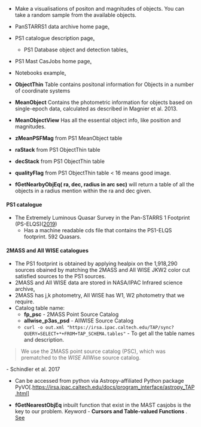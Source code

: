 - Make a visualisations of positon and magnitudes of objects. You can take a random sample from the available objects.
- PanSTARRS1 data archive home page[.](https://outerspace.stsci.edu/display/PANSTARRS)
- PS1 catalogue description page[.](https://outerspace.stsci.edu/display/PANSTARRS/PS1+Source+extraction+and+catalogs)
	- PS1 Database object and detection tables[.](https://outerspace.stsci.edu/display/PANSTARRS/PS1+Database+object+and+detection+tables)
- PS1 Mast CasJobs home page[.](http://mastweb.stsci.edu/ps1casjobs/)
- Notebooks example[.](https://ps1images.stsci.edu/ps1_dr2_query.html)

- **ObjectThin** Table contains positonal information for Objects in a number of coordinate systems
- **MeanObject** Contains the photometric information for objects based on single-epoch data, calculated as described in Magnier et al. 2013. 
- **MeanObjectView** Has all the essential object info, like position and magnitudes.

- **zMeanPSFMag** from PS1 MeanObject table
- **raStack** from PS1 ObjectThin table
- **decStack** from PS1 ObjectThin table
- **qualityFlag** from PS1 ObjectThin table  < 16 means good image.

- **fGetNearbyObjEq( ra, dec, radius in arc sec)** will return a table of all the objects in a radius mention within the ra and dec given.

#### PS1 catalogue

- The Extremely Luminous Quasar Survey in the Pan-STARRS 1 Footprint (PS-ELQS)([2019](https://iopscience.iop.org/article/10.3847/1538-4365/ab20d0)) 
	- Has a machine readable cds file that contains the PS1-ELQS footprint. 592 Quasars.

#### 2MASS and AII WISE catalogues

- The PS1 footprint is obtained by applying healpix on the 1,918,290 sources obained by matching the 2MASS and AII WISE JKW2 color cut satisfied sources to the PS1 sources.
- 2MASS and AII WISE data are stored in NASA/IPAC Infrared science archive[.](https://irsa.ipac.caltech.edu/cgi-bin/Gator/nph-scan?submit=Select&projshort=WISE)
- 2MASS has j,k photometry, All WISE has W1, W2 photometry that we require.
- Catalog table name:
	- **fp_psc** - 2MASS Point Source Catalog
	- **allwise_p3as_psd** - AllWISE Source Catalog
	- `curl -o out.xml "https://irsa.ipac.caltech.edu/TAP/sync?QUERY=SELECT+*+FROM+TAP_SCHEMA.tables"` - To get all the table names and description.

> We use the 2MASS point source catalog (PSC), which was prematched to the _WISE_ AllWise source catalog.

\- Schindler et al. 2017

- Can be accessed from python via Astropy-affiliated Python package PyVO[.https://irsa.ipac.caltech.edu/docs/program_interface/astropy_TAP.html]

- **fGetNearestObjEq** inbuilt function that exist in the MAST casjobs is the key to our problem. Keyword - **Cursors and Table-valued Functions** . [See](https://galex.stsci.edu/casjobs/aqueries.aspx#cursors) 

